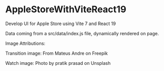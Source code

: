 # AppleStoreWithViteReact19
Develop UI for Apple Store using Vite 7 and React 19

Data coming from a src/data/index.js file, dynamically rendered on page. 

Image Attributions:

Transition image: From Mateus Andre on Freepik

Watch image: Photo by pratik prasad on Unsplash
